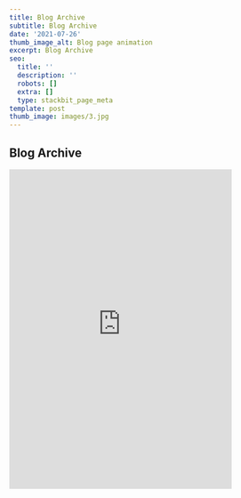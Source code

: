 ```yaml
---
title: Blog Archive
subtitle: Blog Archive
date: '2021-07-26'
thumb_image_alt: Blog page animation
excerpt: Blog Archive
seo:
  title: ''
  description: ''
  robots: []
  extra: []
  type: stackbit_page_meta
template: post
thumb_image: images/3.jpg
---
```


## Blog Archive

 <iframe   width="400" height="575"
            src="https://bgoonz.blogspot.com/" title="YouTube video
            player" frameborder="0" allow="accelerometer; autoplay; clipboard-write;
            encrypted-media; gyroscope; picture-in-picture" allowfullscreen></iframe>
